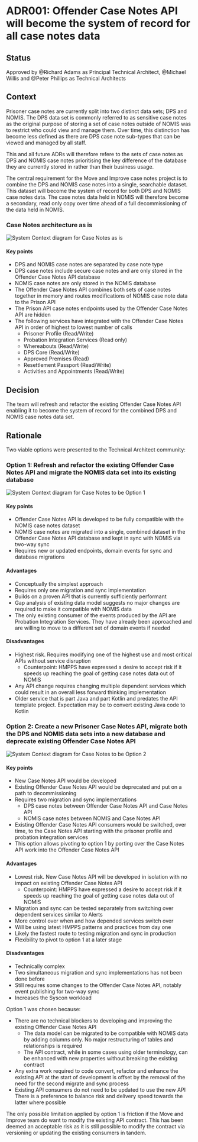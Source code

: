 # ADR001: Offender Case Notes API will become the system of record for all case notes data

## Status

Approved by @Richard Adams as Principal Technical Architect, @Michael Willis and @Peter Phillips as Technical Architects

## Context

Prisoner case notes are currently split into two distinct data sets; DPS and NOMIS. The DPS data set is commonly referred to as sensitive case notes as the original purpose of storing a set of case notes outside of NOMIS was to restrict who could view and manage them. Over time, this distinction has become less defined as there are DPS case note sub-types that can be viewed and managed by all staff.

This and all future ADRs will therefore refere to the sets of case notes as DPS and NOMIS case notes prioritising the key difference of the database they are currently stored in rather than their business usage.

The central requirement for the Move and Improve case notes project is to combine the DPS and NOMIS case notes into a single, searchable dataset. This dataset will become the system of record for both DPS and NOMIS case notes data. The case notes data held in NOMIS will therefore become a secondary, read only copy over time ahead of a full decommissioning of the data held in NOMIS.

### Case Notes architecture as is

![System Context diagram for Case Notes as is](images/case-notes-as-is-c1.png)

#### Key points

* DPS and NOMIS case notes are separated by case note type
* DPS case notes include secure case notes and are only stored in the Offender Case Notes API database
* NOMIS case notes are only stored in the NOMIS database
* The Offender Case Notes API combines both sets of case notes together in memory and routes modifications of NOMIS case note data to the Prison API
* The Prison API case notes endpoints used by the Offender Case Notes API are hidden
* The following services have integrated with the Offender Case Notes API in order of highest to lowest number of calls
    * Prisoner Profile (Read/Write)
    * Probation Integration Services (Read only)
    * Whereabouts (Read/Write)
    * DPS Core (Read/Write)
    * Approved Premises (Read)
    * Resettlement Passport (Read/Write)
    * Activities and Appointments (Read/Write)

## Decision

The team will refresh and refactor the existing Offender Case Notes API enabling it to become the system of record for the combined DPS and NOMIS case notes data set.

## Rationale

Two viable options were presented to the Technical Architect community:

### Option 1: Refresh and refactor the existing Offender Case Notes API and migrate the NOMIS data set into its existing database

![System Context diagram for Case Notes to be Option 1](images/case-notes-to-be-option-1-c1.png)

#### Key points

* Offender Case Notes API is developed to be fully compatible with the NOMIS case notes dataset
* NOMIS case notes are migrated into a single, combined dataset in the Offender Case Notes API database and kept in sync with NOMIS via two-way sync
* Requires new or updated endpoints, domain events for sync and database migrations

#### Advantages

* Conceptually the simplest approach
* Requires only one migration and sync implementation
* Builds on a proven API that is currently sufficiently performant
* Gap analysis of existing data model suggests no major changes are required to make it compatible with NOMIS data
* The only existing consumer of the events produced by the API are Probation Integration Services. They have already been approached and are willing to move to a different set of domain events if needed

#### Disadvantages

* Highest risk. Requires modifying one of the highest use and most critical APIs without service disruption
    * Counterpoint: HMPPS have expressed a desire to accept risk if it speeds up reaching the goal of getting case notes data out of NOMIS
* Any API change requires changing multiple dependent services which could result in an overall less forward thinking implementation 
* Older service that is part Java and part Kotlin and predates the API template project. Expectation may be to convert existing Java code to Kotlin

### Option 2: Create a new Prisoner Case Notes API, migrate both the DPS and NOMIS data sets into a new database and deprecate existing Offender Case Notes API

![System Context diagram for Case Notes to be Option 2](images/case-notes-to-be-option-2-c1.png)

#### Key points

* New Case Notes API would be developed
* Existing Offender Case Notes API would be deprecated and put on a path to decommissioning
* Requires two migration and sync implementations
    * DPS case notes between Offender Case Notes API and Case Notes API
    * NOMIS case notes between NOMIS and Case Notes API
* Existing Offender Case Notes API consumers would be switched, over time, to the Case Notes API starting with the prisoner profile and probation integration services
* This option allows pivoting to option 1 by porting over the Case Notes API work into the Offender Case Notes API

#### Advantages

* Lowest risk. New Case Notes API will be developed in isolation with no impact on existing Offender Case Notes API
    * Counterpoint: HMPPS have expressed a desire to accept risk if it speeds up reaching the goal of getting case notes data out of NOMIS
* Migration and sync can be tested separately from switching over dependent services similar to Alerts
* More control over when and how depended services switch over
* Will be using latest HMPPS patterns and practices from day one 
* Likely the fastest route to testing migration and sync in production
* Flexibility to pivot to option 1 at a later stage

#### Disadvantages

* Technically complex
* Two simultaneous migration and sync implementations has not been done before
* Still requires some changes to the Offender Case Notes API, notably event publishing for two-way sync
* Increases the Syscon workload

Option 1 was chosen because:

* There are no technical blockers to developing and improving the existing Offender Case Notes API
    * The data model can be migrated to be compatible with NOMIS data by adding columns only. No major restructuring of tables and relationships is required
    * The API contract, while in some cases using older terminology, can be enhanced with new properties without breaking the existing contract
* Any extra work required to code convert, refactor and enhance the existing API at the start of development is offset by the removal of the need for the second migrate and sync process
* Existing API consumers do not need to be updated to use the new API
There is a preference to balance risk and delivery speed towards the latter where possible

The only possible limitation applied by option 1 is friction if the Move and Improve team do want to modify the existing API contract. This has been deemed an acceptable risk as it is still possible to modify the contract via versioning or updating the existing consumers in tandem.